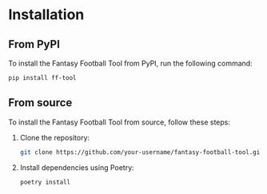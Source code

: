 # Installation

## From PyPI

To install the Fantasy Football Tool from PyPI, run the following command:

```bash
pip install ff-tool
```

## From source

To install the Fantasy Football Tool from source, follow these steps:

1.  Clone the repository:
    ```bash
    git clone https://github.com/your-username/fantasy-football-tool.git
    ```
2.  Install dependencies using Poetry:
    ```bash
    poetry install
    ```
